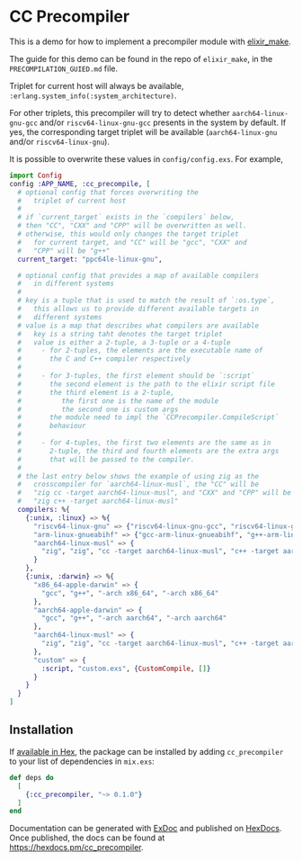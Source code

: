 # CC Precompiler

This is a demo for how to implement a precompiler module with [elixir_make](https://github.com/elixir-lang/elixir_make).

The guide for this demo can be found in the repo of `elixir_make`, in the `PRECOMPILATION_GUIED.md` file.

Triplet for current host will always be available, `:erlang.system_info(:system_architecture)`.

For other triplets, this precompiler will try to detect whether `aarch64-linux-gnu-gcc` and/or `riscv64-linux-gnu-gcc` presents in the system by default. If yes, the corresponding target triplet will be available (`aarch64-linux-gnu` and/or `riscv64-linux-gnu`).

It is possible to overwrite these values in `config/config.exs`. For example,

```elixir
import Config
config :APP_NAME, :cc_precompile, [
  # optional config that forces overwriting the
  #   triplet of current host
  #
  # if `current_target` exists in the `compilers` below,
  # then "CC", "CXX" and "CPP" will be overwritten as well.
  # otherwise, this would only changes the target triplet
  #   for current target, and "CC" will be "gcc", "CXX" and 
  #   "CPP" will be "g++"
  current_target: "ppc64le-linux-gnu",

  # optional config that provides a map of available compilers
  #   in different systems
  #   
  # key is a tuple that is used to match the result of `:os.type`,
  #   this allows us to provide different available targets in
  #   different systems
  # value is a map that describes what compilers are available
  #   key is a string taht denotes the target triplet
  #   value is either a 2-tuple, a 3-tuple or a 4-tuple
  #     - for 2-tuples, the elements are the executable name of
  #       the C and C++ compiler respectively
  #
  #     - for 3-tuples, the first element should be `:script`
  #       the second element is the path to the elixir script file
  #       the third element is a 2-tuple, 
  #          the first one is the name of the module
  #          the second one is custom args
  #       the module need to impl the `CCPrecompiler.CompileScript`
  #       behaviour
  #
  #     - for 4-tuples, the first two elements are the same as in
  #       2-tuple, the third and fourth elements are the extra args
  #       that will be passed to the compiler. 
  #
  # the last entry below shows the example of using zig as the
  #   crosscompiler for `aarch64-linux-musl`, the "CC" will be
  #   "zig cc -target aarch64-linux-musl", and "CXX" and "CPP" will be
  #   "zig c++ -target aarch64-linux-musl"
  compilers: %{
    {:unix, :linux} => %{
      "riscv64-linux-gnu" => {"riscv64-linux-gnu-gcc", "riscv64-linux-gnu-g++"},
      "arm-linux-gnueabihf" => {"gcc-arm-linux-gnueabihf", "g++-arm-linux-gnueabihf"},
      "aarch64-linux-musl" => {
        "zig", "zig", "cc -target aarch64-linux-musl", "c++ -target aarch64-linux-musl"
      }
    },
    {:unix, :darwin} => %{
      "x86_64-apple-darwin" => {
        "gcc", "g++", "-arch x86_64", "-arch x86_64"
      },
      "aarch64-apple-darwin" => {
        "gcc", "g++", "-arch aarch64", "-arch aarch64"
      },
      "aarch64-linux-musl" => {
        "zig", "zig", "cc -target aarch64-linux-musl", "c++ -target aarch64-linux-musl"
      },
      "custom" => {
        :script, "custom.exs", {CustomCompile, []}
      }
    }
  }
]
```

## Installation

If [available in Hex](https://hex.pm/docs/publish), the package can be installed
by adding `cc_precompiler` to your list of dependencies in `mix.exs`:

```elixir
def deps do
  [
    {:cc_precompiler, "~> 0.1.0"}
  ]
end
```

Documentation can be generated with [ExDoc](https://github.com/elixir-lang/ex_doc)
and published on [HexDocs](https://hexdocs.pm). Once published, the docs can
be found at <https://hexdocs.pm/cc_precompiler>.

